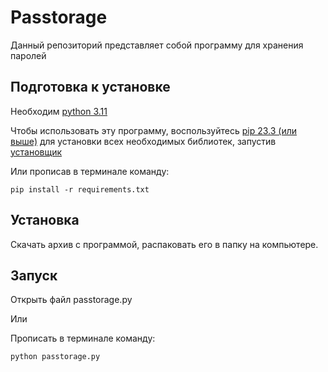 # Passtorage
Данный репозиторий представляет собой программу для хранения паролей
## Подготовка к установке

Необходим [python 3.11](https://www.python.org/downloads/release/python-3116/)

Чтобы использовать эту программу, воспользуйтесь [pip 23.3 (или выше)](http://www.pip-installer.org/en/latest/) для установки всех необходимых библиотек, запустив [установщик](https://github.com/Icebodhi/Passtorage/blob/master/%D0%A3%D1%81%D1%82%D0%B0%D0%BD%D0%BE%D0%B2%D1%89%D0%B8%D0%BA%20requirements.bat)

Или прописав в терминале команду:

```
pip install -r requirements.txt
```

## Установка
Скачать архив с программой, распаковать его в папку на компьютере.

## Запуск

Открыть файл passtorage.py

Или

Прописать в терминале команду:
```
python passtorage.py
```

